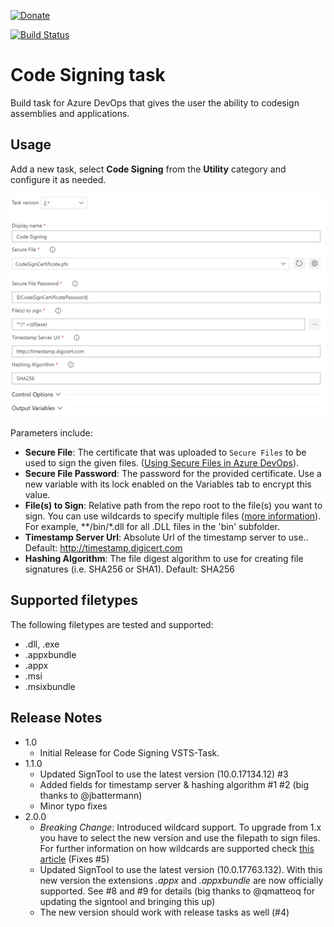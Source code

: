 [![Donate](images/donate.png)](https://www.paypal.me/stefankert/5)

[![Build Status](https://dev.azure.com/stefankert/Public/_apis/build/status/StefanKert.azuredevops-codesigning-task?branchName=master)](https://dev.azure.com/stefankert/Public/_build/latest?definitionId=7&branchName=master)

# Code Signing task

Build task for Azure DevOps that gives the user the ability to codesign assemblies and applications.

## Usage

Add a new task, select **Code Signing** from the **Utility** category and configure it as needed.

![Code Signing parameters](images/usage-parameters.png)

Parameters include:

- **Secure File**: The certificate that was uploaded to `Secure Files` to be used to sign the given files. ([Using Secure Files in Azure DevOps](https://docs.microsoft.com/en-us/azure/devops/pipelines/library/secure-files?view=azure-devops&viewFallbackFrom=vsts)).
- **Secure File Password**: The password for the provided certificate. Use a new variable with its lock enabled on the Variables tab to encrypt this value.
- **File(s) to Sign**: Relative path from the repo root to the file(s) you want to sign. You can use wildcards to specify multiple files ([more information](https://docs.microsoft.com/en-us/azure/devops/pipelines/tasks/file-matching-patterns?view=azure-devops)). For example, **/bin/*.dll for all .DLL files in the 'bin' subfolder.
- **Timestamp Server Url**: Absolute Url of the timestamp server to use.. Default: http://timestamp.digicert.com
- **Hashing Algorithm**: The file digest algorithm to use for creating file signatures (i.e. SHA256 or SHA1). Default: SHA256

## Supported filetypes

The following filetypes are tested and supported:

- .dll, .exe
- .appxbundle
- .appx
- .msi
- .msixbundle

## Release Notes

- 1.0
  - Initial Release for Code Signing VSTS-Task.
- 1.1.0
  - Updated SignTool to use the latest version (10.0.17134.12) #3
  - Added fields for timestamp server & hashing algorithm #1 #2 (big thanks to @jbattermann)
  - Minor typo fixes
- 2.0.0
  - *Breaking Change*: Introduced wildcard support. To upgrade from 1.x you have to select the new version and use the filepath to sign files. For further information on how wildcards are supported check [this article](https://docs.microsoft.com/en-us/azure/devops/pipelines/tasks/file-matching-patterns?view=azure-devops) (Fixes #5)
  - Updated SignTool to use the latest version (10.0.17763.132). With this new version the extensions *.appx* and *.appxbundle* are now officially supported. See #8 and #9 for details (big thanks to @qmatteoq for updating the signtool and bringing this up)
  - The new version should work with release tasks as well (#4)